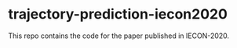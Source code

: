 # trajectory-prediction-iecon2020

This repo contains the code for the paper published in IECON-2020.
